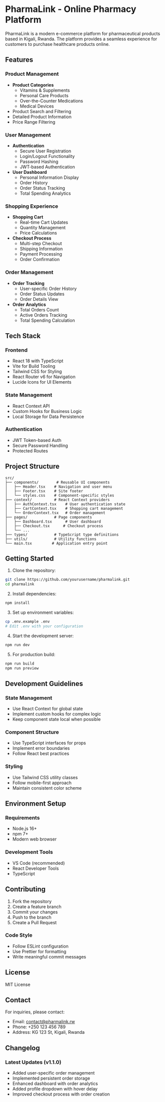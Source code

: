 # PharmaLink - Online Pharmacy Platform

PharmaLink is a modern e-commerce platform for pharmaceutical products based in Kigali, Rwanda. The platform provides a seamless experience for customers to purchase healthcare products online.

## Features

### Product Management
- **Product Categories**
  - Vitamins & Supplements
  - Personal Care Products
  - Over-the-Counter Medications
  - Medical Devices
- Product Search and Filtering
- Detailed Product Information
- Price Range Filtering

### User Management
- **Authentication**
  - Secure User Registration
  - Login/Logout Functionality
  - Password Hashing
  - JWT-based Authentication
- **User Dashboard**
  - Personal Information Display
  - Order History
  - Order Status Tracking
  - Total Spending Analytics

### Shopping Experience
- **Shopping Cart**
  - Real-time Cart Updates
  - Quantity Management
  - Price Calculations
- **Checkout Process**
  - Multi-step Checkout
  - Shipping Information
  - Payment Processing
  - Order Confirmation

### Order Management
- **Order Tracking**
  - User-specific Order History
  - Order Status Updates
  - Order Details View
- **Order Analytics**
  - Total Orders Count
  - Active Orders Tracking
  - Total Spending Calculation

## Tech Stack

### Frontend
- React 18 with TypeScript
- Vite for Build Tooling
- Tailwind CSS for Styling
- React Router v6 for Navigation
- Lucide Icons for UI Elements

### State Management
- React Context API
- Custom Hooks for Business Logic
- Local Storage for Data Persistence

### Authentication
- JWT Token-based Auth
- Secure Password Handling
- Protected Routes

## Project Structure

```
src/
├── components/        # Reusable UI components
│   ├── Header.tsx    # Navigation and user menu
│   ├── Footer.tsx    # Site footer
│   └── styles.css    # Component-specific styles
├── context/          # React Context providers
│   ├── AuthContext.tsx    # User authentication state
│   ├── CartContext.tsx    # Shopping cart management
│   └── OrderContext.tsx   # Order management
├── pages/            # Page components
│   ├── Dashboard.tsx      # User dashboard
│   ├── Checkout.tsx      # Checkout process
│   └── ...
├── types/            # TypeScript type definitions
├── utils/            # Utility functions
└── main.tsx         # Application entry point
```

## Getting Started

1. Clone the repository:
```bash
git clone https://github.com/yourusername/pharmalink.git
cd pharmalink
```

2. Install dependencies:
```bash
npm install
```

3. Set up environment variables:
```bash
cp .env.example .env
# Edit .env with your configuration
```

4. Start the development server:
```bash
npm run dev
```

5. For production build:
```bash
npm run build
npm run preview
```

## Development Guidelines

### State Management
- Use React Context for global state
- Implement custom hooks for complex logic
- Keep component state local when possible

### Component Structure
- Use TypeScript interfaces for props
- Implement error boundaries
- Follow React best practices

### Styling
- Use Tailwind CSS utility classes
- Follow mobile-first approach
- Maintain consistent color scheme

## Environment Setup

### Requirements
- Node.js 16+
- npm 7+
- Modern web browser

### Development Tools
- VS Code (recommended)
- React Developer Tools
- TypeScript

## Contributing

1. Fork the repository
2. Create a feature branch
3. Commit your changes
4. Push to the branch
5. Create a Pull Request

### Code Style
- Follow ESLint configuration
- Use Prettier for formatting
- Write meaningful commit messages

## License

MIT License

## Contact

For inquiries, please contact:
- Email: contact@pharmalink.rw
- Phone: +250 123 456 789
- Address: KG 123 St, Kigali, Rwanda

## Changelog

### Latest Updates (v1.1.0)
- Added user-specific order management
- Implemented persistent order storage
- Enhanced dashboard with order analytics
- Added profile dropdown with hover delay
- Improved checkout process with order creation